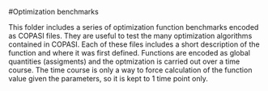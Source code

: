 #Optimization benchmarks

This folder includes a series of optimization function benchmarks encoded as COPASI files. They are useful to test the many optimization algorithms contained in COPASI. Each of these files includes a short description of the function and where it was first defined. Functions are encoded as global quantities (assigments) and the optmization is carried out over a time course. The time course is only a way to force calculation of the function value given the parameters, so it is kept to 1 time point only.
